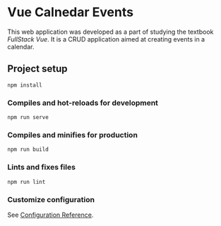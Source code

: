 # Vue Calnedar Events
This web application was developed as a part of studying the textbook *FullStack Vue*. It is a CRUD application aimed at creating events in a calendar.

## Project setup
```
npm install
```

### Compiles and hot-reloads for development
```
npm run serve
```

### Compiles and minifies for production
```
npm run build
```

### Lints and fixes files
```
npm run lint
```

### Customize configuration
See [Configuration Reference](https://cli.vuejs.org/config/).
